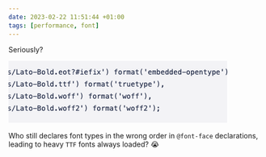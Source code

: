 ```yaml
---
date: 2023-02-22 11:51:44 +01:00
tags: [performance, font]
---
```


Seriously?

![Screenshot of CSS code declaring a `@font-face` in the wrong order](css-font-face-wrong-order.png)

Who still declares font types in the wrong order in `@font-face` declarations, leading to heavy `TTF` fonts always loaded? 😭